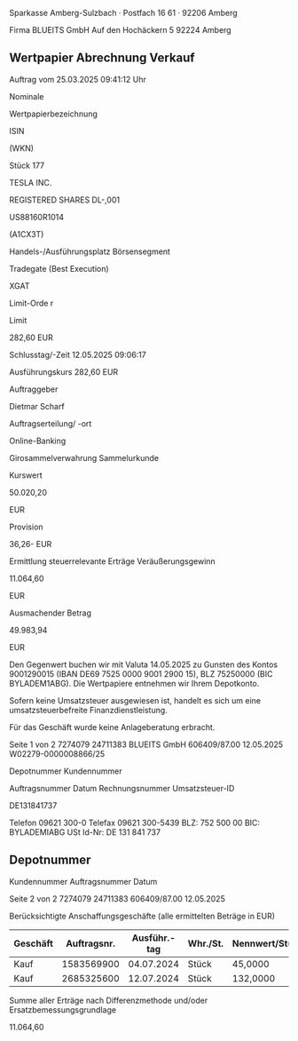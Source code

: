 <!-- image -->

Sparkasse Amberg-Sulzbach · Postfach 16 61 · 92206 Amberg

Firma BLUEITS GmbH Auf den Hochäckern 5 92224 Amberg

## Wertpapier Abrechnung Verkauf

Auftrag vom 25.03.2025 09:41:12 Uhr

Nominale

Wertpapierbezeichnung

ISIN

(WKN)

Stück 177

TESLA INC.

REGISTERED SHARES DL-,001

US88160R1014

(A1CX3T)

Handels-/Ausführungsplatz Börsensegment

Tradegate (Best Execution)

XGAT

Limit-Orde r

Limit

282,60 EUR

Schlusstag/-Zeit 12.05.2025 09:06:17

Ausführungskurs 282,60 EUR

Auftraggeber

Dietmar Scharf

Auftragserteilung/ -ort

Online-Banking

Girosammelverwahrung Sammelurkunde

Kurswert

50.020,20

EUR

Provision

36,26- EUR

Ermittlung steuerrelevante Erträge Veräußerungsgewinn

11.064,60

EUR

Ausmachender Betrag

49.983,94

EUR

Den Gegenwert buchen wir mit Valuta 14.05.2025 zu Gunsten des Kontos 9001290015 (IBAN DE69 7525 0000 9001 2900 15), BLZ 75250000 (BIC BYLADEM1ABG). Die Wertpapiere entnehmen wir Ihrem Depotkonto.

Sofern keine Umsatzsteuer ausgewiesen ist, handelt es sich um eine umsatzsteuerbefreite Finanzdienstleistung.

Für das Geschäft wurde keine Anlageberatung erbracht.

Seite 1 von 2 7274079 24711383 BLUEITS GmbH 606409/87.00 12.05.2025 W02279-0000008866/25

Depotnummer Kundennummer

Auftragsnummer Datum Rechnungsnummer Umsatzsteuer-ID

DE131841737

Telefon 09621 300-0 Telefax 09621 300-5439 BLZ: 752 500 00 BIC: BYLADEMIABG USt Id-Nr: DE 131 841 737

<!-- image -->

## Depotnummer

Kundennummer Auftragsnummer Datum

Seite 2 von 2 7274079 24711383 606409/87.00 12.05.2025

Berücksichtigte Anschaffungsgeschäfte (alle ermittelten Beträge in EUR)

| Geschäft   |   Auftragsnr. | Ausführ.-tag   | Whr./St.   | Nennwert/Stück   | AS-Kosten   | Erlös     | ant. Ergebnis   |     |
|------------|---------------|----------------|------------|------------------|-------------|-----------|-----------------|-----|
| Kauf       |    1583569900 | 04.07.2024     | Stück      | 45,0000          | 10.152,00-  | 12.706,89 | 2.554,89        | (D) |
| Kauf       |    2685325600 | 12.07.2024     | Stück      | 132,0000         | 28.763,84-  | 37.273,55 | 8.509,71        | (D) |

Summe aller Erträge nach Differenzmethode und/oder Ersatzbemessungsgrundlage

11.064,60